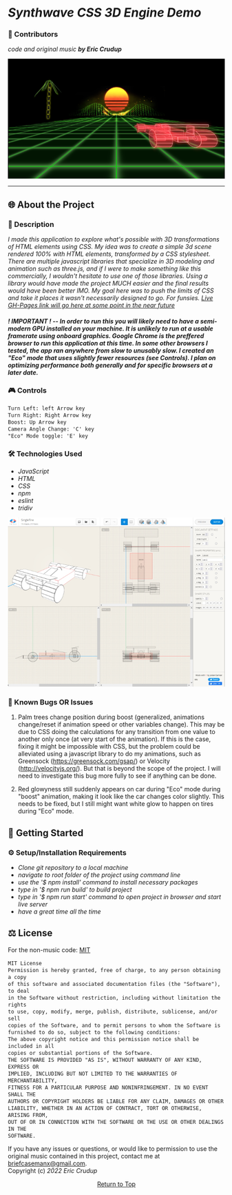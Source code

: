 # _Synthwave CSS 3D Engine Demo_

### 🤝 Contributors 
_code and original music **by Eric Crudup**_

![image of 3D demo](src/img/SynthwaveCSS1small.png)

---
## 🌐 About the Project

### 📖 Description
 _I made this application to explore what's possible with 3D transformations of HTML elements using CSS. My idea was to create a simple 3d scene rendered 100% with HTML elements, transformed by a CSS stylesheet. There are multiple javascript libraries that specialize in 3D modeling and animation such as three.js, and if I were to make something like this commercially, I wouldn't hesitate to use one of those libraries. Using a library would have made the project MUCH easier and the final results would have been better IMO. My goal here was to push the limits of CSS and take it places it wasn't necessarily designed to go. For funsies. [Live GH-Pages link will go here at some point in the near future](https://cruduper.github.io/!!!!!insert_site_here!!!!)_

#### _**! IMPORTANT !** -- In order to run this **you will likely need to have a semi-modern GPU installed on your machine**. It is unlikely to run at a usable framerate using onboard graphics. **Google Chrome is the preffered browser** to run this application at this time. In some other browsers I tested, the app ran anywhere from slow to unusably slow. I created an "Eco" mode that uses slightly fewer resources (see Controls). I plan on optimizing performance both generally and for specific browsers at a later date._       

   
### 🎮 Controls
```
Turn Left: left Arrow key
Turn Right: Right Arrow key
Boost: Up Arrow key
Camera Angle Change: 'C' key
"Eco" Mode toggle: 'E' key
```


### 🛠 Technologies Used

* _JavaScript_
* _HTML_
* _CSS_
* _npm_
* _eslint_
* _tridiv_


![image of 3D demo](src/img/tridiv-interface-small.jpg)

### 🦠 Known Bugs OR Issues

1. Palm trees change position during boost (generalized, animations change/reset if animation speed or other variables change). This may be due to CSS doing the calculations for any transition from one value to another only once (at very start of the animation). If this is the case, fixing it might be impossible with CSS, but the problem could be alleviated using a javascript library to do my animations, such as Greensock (https://greensock.com/gsap/) or Velocity (http://velocityjs.org/). But that is beyond the scope of the project. I will need to investigate this bug more fully to see if anything can be done.

2. Red glowyness still suddenly appears on car during "Eco" mode during "boost" animation, making it look like the car changes color slightly. This needs to be fixed, but I still might want white glow to happen on tires during "Eco" mode. 

## 🏁 Getting Started


### ⚙️ Setup/Installation Requirements

* _Clone git repository to a local machine_
* _navigate to root folder of the project using command line_
* _use the '$ npm install' command to install necessary packages_
* _type in '$ npm run build' to build project_
* _type in '$ npm run start' command to open project in browser and start live server_
* _have a great time all the time_

## ⚖️ License

For the non-music code: [MIT](https://opensource.org/licenses/MIT)    

```
MIT License
Permission is hereby granted, free of charge, to any person obtaining a copy
of this software and associated documentation files (the "Software"), to deal
in the Software without restriction, including without limitation the rights
to use, copy, modify, merge, publish, distribute, sublicense, and/or sell
copies of the Software, and to permit persons to whom the Software is
furnished to do so, subject to the following conditions:
The above copyright notice and this permission notice shall be included in all
copies or substantial portions of the Software.
THE SOFTWARE IS PROVIDED "AS IS", WITHOUT WARRANTY OF ANY KIND, EXPRESS OR
IMPLIED, INCLUDING BUT NOT LIMITED TO THE WARRANTIES OF MERCHANTABILITY,
FITNESS FOR A PARTICULAR PURPOSE AND NONINFRINGEMENT. IN NO EVENT SHALL THE
AUTHORS OR COPYRIGHT HOLDERS BE LIABLE FOR ANY CLAIM, DAMAGES OR OTHER
LIABILITY, WHETHER IN AN ACTION OF CONTRACT, TORT OR OTHERWISE, ARISING FROM,
OUT OF OR IN CONNECTION WITH THE SOFTWARE OR THE USE OR OTHER DEALINGS IN THE
SOFTWARE.
```
If you have any issues or questions, or would like to permission to use the original music contained in this project, contact me at briefcasemanx@gmail.com.    
Copyright (c) _2022_  _Eric Crudup_

<center><a href="#">Return to Top</a></center>
